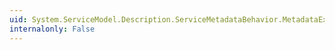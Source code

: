 ```yaml
---
uid: System.ServiceModel.Description.ServiceMetadataBehavior.MetadataExporter
internalonly: False
---
```

